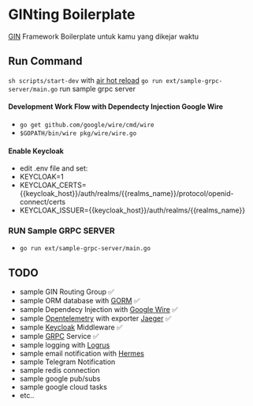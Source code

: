 # GINting Boilerplate
[GIN](https://github.com/gin-gonic/gin) Framework Boilerplate
untuk kamu yang dikejar waktu

## Run Command
```sh scripts/start-dev``` with [air hot reload](https://github.com/cosmtrek/air)
```go run ext/sample-grpc-server/main.go``` run sample grpc server

#### Development Work Flow with Dependecty Injection Google Wire
- ```go get github.com/google/wire/cmd/wire```
- ```$GOPATH/bin/wire pkg/wire/wire.go```

#### Enable Keycloak
- edit .env file and set:
- KEYCLOAK=1
- KEYCLOAK_CERTS={{keycloak_host}}/auth/realms/{{realms_name}}/protocol/openid-connect/certs
- KEYCLOAK_ISSUER={{keycloak_host}}/auth/realms/{{realms_name}}

### RUN Sample GRPC SERVER
- ```go run ext/sample-grpc-server/main.go```

## TODO
- sample GIN Routing Group :white_check_mark:
- sample ORM database with [GORM](https://gorm.io/) :white_check_mark:
- sample Dependecy Injection with [Google Wire](https://github.com/google/wire) :white_check_mark:
- sample [Opentelemetry](https://opentelemetry.io/) with exporter [Jaeger](https://www.jaegertracing.io/) :white_check_mark:
- sample [Keycloak](https://www.keycloak.org/) Middleware :white_check_mark:
- sample [GRPC](https://grpc.io/) Service :white_check_mark:
- sample logging with [Logrus](https://github.com/sirupsen/logrus) 
- sample email notification with [Hermes](https://github.com/matcornic/hermes) 
- sample Telegram Notification 
- sample redis connection
- sample google pub/subs
- sample google cloud tasks
- etc..
